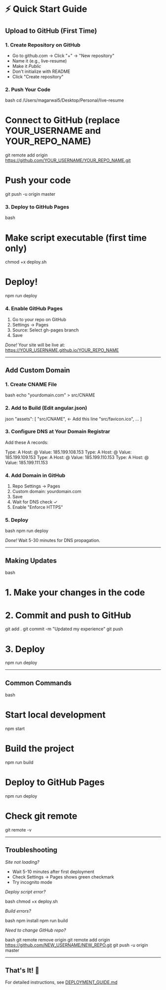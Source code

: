 # ⚡ Quick Start Guide

## Upload to GitHub (First Time)

### 1. Create Repository on GitHub

- Go to github.com → Click "+" → "New repository"
- Name it (e.g., live-resume)
- Make it *Public*
- Don't initialize with README
- Click "Create repository"

### 2. Push Your Code

bash
cd /Users/magarwal5/Desktop/Personal/live-resume

# Connect to GitHub (replace YOUR_USERNAME and YOUR_REPO_NAME)
git remote add origin https://github.com/YOUR_USERNAME/YOUR_REPO_NAME.git

# Push your code
git push -u origin master


### 3. Deploy to GitHub Pages

bash
# Make script executable (first time only)
chmod +x deploy.sh

# Deploy!
npm run deploy


### 4. Enable GitHub Pages

1. Go to your repo on GitHub
2. Settings → Pages
3. Source: Select gh-pages branch
4. Save

*Done!* Your site will be live at:
https://YOUR_USERNAME.github.io/YOUR_REPO_NAME

---

## Add Custom Domain

### 1. Create CNAME File

bash
echo "yourdomain.com" > src/CNAME


### 2. Add to Build (Edit angular.json)

json
"assets": [
  "src/CNAME",    ← Add this line
  "src/favicon.ico",
  ...
]


### 3. Configure DNS at Your Domain Registrar

Add these A records:


Type: A    Host: @    Value: 185.199.108.153
Type: A    Host: @    Value: 185.199.109.153
Type: A    Host: @    Value: 185.199.110.153
Type: A    Host: @    Value: 185.199.111.153


### 4. Add Domain in GitHub

1. Repo Settings → Pages
2. Custom domain: yourdomain.com
3. Save
4. Wait for DNS check ✓
5. Enable "Enforce HTTPS"

### 5. Deploy

bash
npm run deploy


*Done!* Wait 5-30 minutes for DNS propagation.

---

## Making Updates

bash
# 1. Make your changes in the code

# 2. Commit and push to GitHub
git add .
git commit -m "Updated my experience"
git push

# 3. Deploy
npm run deploy


---

## Common Commands

bash
# Start local development
npm start

# Build the project
npm run build

# Deploy to GitHub Pages
npm run deploy

# Check git remote
git remote -v


---

## Troubleshooting

*Site not loading?*

- Wait 5-10 minutes after first deployment
- Check Settings → Pages shows green checkmark
- Try incognito mode

*Deploy script error?*

bash
chmod +x deploy.sh


*Build errors?*

bash
npm install
npm run build


*Need to change GitHub repo?*

bash
git remote remove origin
git remote add origin https://github.com/NEW_USERNAME/NEW_REPO.git
git push -u origin master


---

## That's It! 🚀

For detailed instructions, see [DEPLOYMENT_GUIDE.md](./DEPLOYMENT_GUIDE.md)